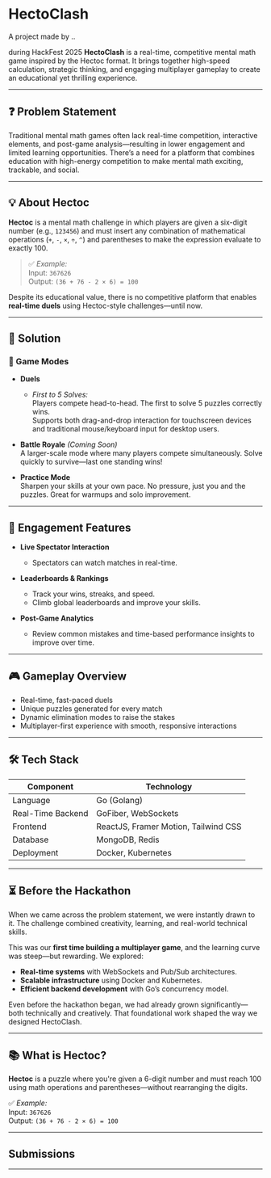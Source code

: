 # HectoClash

A project made by ..


during HackFest 2025
**HectoClash** is a real-time, competitive mental math game inspired by the Hectoc format. It brings together high-speed calculation, strategic thinking, and engaging multiplayer gameplay to create an educational yet thrilling experience.

---

## ❓ Problem Statement

Traditional mental math games often lack real-time competition, interactive elements, and post-game analysis—resulting in lower engagement and limited learning opportunities. There’s a need for a platform that combines education with high-energy competition to make mental math exciting, trackable, and social.

---

## 💡 About Hectoc

**Hectoc** is a mental math challenge in which players are given a six-digit number (e.g., `123456`) and must insert any combination of mathematical operations (`+`, `-`, `×`, `÷`, `^`) and parentheses to make the expression evaluate to exactly 100.

> ✅ *Example:*  
> Input: `367626`  
> Output: `(36 + 76 - 2 × 6) = 100`

Despite its educational value, there is no competitive platform that enables **real-time duels** using Hectoc-style challenges—until now.

---

## 🚀 Solution

### 🎯 Game Modes

- **Duels**
  - *First to 5 Solves:*  
    Players compete head-to-head. The first to solve 5 puzzles correctly wins.  
    Supports both drag-and-drop interaction for touchscreen devices and traditional mouse/keyboard input for desktop users.

- **Battle Royale** *(Coming Soon)*  
  A larger-scale mode where many players compete simultaneously. Solve quickly to survive—last one standing wins!

- **Practice Mode**  
  Sharpen your skills at your own pace. No pressure, just you and the puzzles. Great for warmups and solo improvement.

---

## 👥 Engagement Features

- **Live Spectator Interaction**
  - Spectators can watch matches in real-time.

- **Leaderboards & Rankings**
  - Track your wins, streaks, and speed.
  - Climb global leaderboards and improve your skills.

- **Post-Game Analytics**
  - Review common mistakes and time-based performance insights to improve over time.

---

## 🎮 Gameplay Overview

- Real-time, fast-paced duels
- Unique puzzles generated for every match
- Dynamic elimination modes to raise the stakes
- Multiplayer-first experience with smooth, responsive interactions

---

## 🛠️ Tech Stack

| Component          | Technology                         |
|-------------------|------------------------------------|
| Language           | Go (Golang)                        |
| Real-Time Backend  | GoFiber, WebSockets                |
| Frontend           | ReactJS, Framer Motion, Tailwind CSS |
| Database           | MongoDB, Redis                     |
| Deployment         | Docker, Kubernetes                 |

---

## ⏳ Before the Hackathon

When we came across the problem statement, we were instantly drawn to it. The challenge combined creativity, learning, and real-world technical skills. 

This was our **first time building a multiplayer game**, and the learning curve was steep—but rewarding. We explored:

- **Real-time systems** with WebSockets and Pub/Sub architectures.
- **Scalable infrastructure** using Docker and Kubernetes.
- **Efficient backend development** with Go’s concurrency model.
  
Even before the hackathon began, we had already grown significantly—both technically and creatively. That foundational work shaped the way we designed HectoClash.

---

## 📚 What is Hectoc?

**Hectoc** is a puzzle where you're given a 6-digit number and must reach 100 using math operations and parentheses—without rearranging the digits.

✅ *Example:*  
Input: `367626`  
Output: `(36 + 76 - 2 × 6) = 100`

---

## Submissions


---

